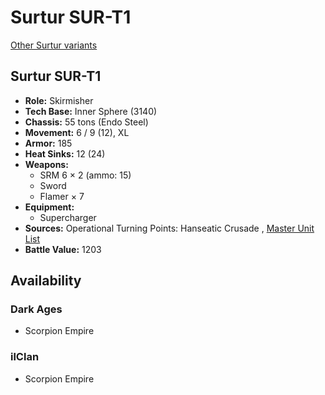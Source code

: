 # Surtur SUR-T1 

[Other Surtur variants](../surtur.md) 

## Surtur SUR-T1 

- **Role:** Skirmisher 
- **Tech Base:** Inner Sphere (3140) 
- **Chassis:** 55 tons (Endo Steel) 
- **Movement:** 6 / 9 (12), XL 
- **Armor:** 185 
- **Heat Sinks:** 12 (24) 
- **Weapons:** 
  - SRM 6 × 2 (ammo: 15) 
  - Sword 
  - Flamer × 7 
- **Equipment:** 
  - Supercharger 
- **Sources:** Operational Turning Points: Hanseatic Crusade , [Master Unit List](http://masterunitlist.info/Unit/Details/7884) 
- **Battle Value:** 1203 

## Availability 

### Dark Ages 

- Scorpion Empire 

### ilClan 

- Scorpion Empire 

